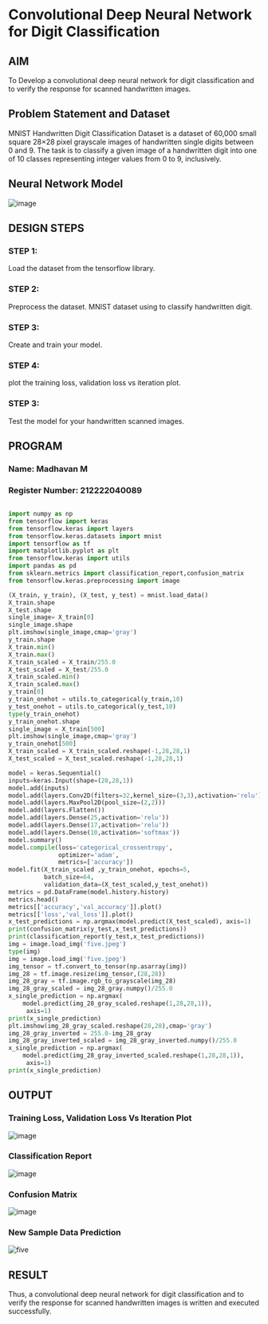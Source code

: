# Convolutional Deep Neural Network for Digit Classification

## AIM

To Develop a convolutional deep neural network for digit classification and to verify the response for scanned handwritten images.

## Problem Statement and Dataset

MNIST Handwritten Digit Classification Dataset is a dataset of 60,000 small square 28×28 pixel grayscale images of handwritten single digits between 0 and 9.
The task is to classify a given image of a handwritten digit into one of 10 classes representing integer values from 0 to 9, inclusively.

## Neural Network Model

![image](https://github.com/Madhav005/mnist-classification/assets/110885274/4dfb9eaf-2ec9-4485-987b-903c557a142e)

## DESIGN STEPS

### STEP 1:
Load the dataset from the tensorflow library.

### STEP 2:
Preprocess the dataset. MNIST dataset using to classify handwritten digit.

### STEP 3:
Create and train your model.

### STEP 4:
plot the training loss, validation loss vs iteration plot.

### STEP 3:
Test the model for your handwritten scanned images.

## PROGRAM

### Name: Madhavan M
### Register Number: 212222040089

```python

import numpy as np
from tensorflow import keras
from tensorflow.keras import layers
from tensorflow.keras.datasets import mnist
import tensorflow as tf
import matplotlib.pyplot as plt
from tensorflow.keras import utils
import pandas as pd
from sklearn.metrics import classification_report,confusion_matrix
from tensorflow.keras.preprocessing import image

(X_train, y_train), (X_test, y_test) = mnist.load_data()
X_train.shape
X_test.shape
single_image= X_train[0]
single_image.shape
plt.imshow(single_image,cmap='gray')
y_train.shape
X_train.min()
X_train.max()
X_train_scaled = X_train/255.0
X_test_scaled = X_test/255.0
X_train_scaled.min()
X_train_scaled.max()
y_train[0]
y_train_onehot = utils.to_categorical(y_train,10)
y_test_onehot = utils.to_categorical(y_test,10)
type(y_train_onehot)
y_train_onehot.shape
single_image = X_train[500]
plt.imshow(single_image,cmap='gray')
y_train_onehot[500]
X_train_scaled = X_train_scaled.reshape(-1,28,28,1)
X_test_scaled = X_test_scaled.reshape(-1,28,28,1)

model = keras.Sequential()
inputs=keras.Input(shape=(28,28,1))
model.add(inputs)
model.add(layers.Conv2D(filters=32,kernel_size=(3,3),activation='relu'))
model.add(layers.MaxPool2D(pool_size=(2,2)))
model.add(layers.Flatten())
model.add(layers.Dense(25,activation='relu'))
model.add(layers.Dense(17,activation='relu'))
model.add(layers.Dense(10,activation='softmax'))
model.summary()
model.compile(loss='categorical_crossentropy',
              optimizer='adam',
              metrics=['accuracy'])
model.fit(X_train_scaled ,y_train_onehot, epochs=5,
          batch_size=64,
          validation_data=(X_test_scaled,y_test_onehot))
metrics = pd.DataFrame(model.history.history)
metrics.head()
metrics[['accuracy','val_accuracy']].plot()
metrics[['loss','val_loss']].plot()
x_test_predictions = np.argmax(model.predict(X_test_scaled), axis=1)
print(confusion_matrix(y_test,x_test_predictions))
print(classification_report(y_test,x_test_predictions))
img = image.load_img('five.jpeg')
type(img)
img = image.load_img('five.jpeg')
img_tensor = tf.convert_to_tensor(np.asarray(img))
img_28 = tf.image.resize(img_tensor,(28,28))
img_28_gray = tf.image.rgb_to_grayscale(img_28)
img_28_gray_scaled = img_28_gray.numpy()/255.0
x_single_prediction = np.argmax(
    model.predict(img_28_gray_scaled.reshape(1,28,28,1)),
     axis=1)
print(x_single_prediction)
plt.imshow(img_28_gray_scaled.reshape(28,28),cmap='gray')
img_28_gray_inverted = 255.0-img_28_gray
img_28_gray_inverted_scaled = img_28_gray_inverted.numpy()/255.0
x_single_prediction = np.argmax(
    model.predict(img_28_gray_inverted_scaled.reshape(1,28,28,1)),
     axis=1)
print(x_single_prediction)
```

## OUTPUT

### Training Loss, Validation Loss Vs Iteration Plot

![image](https://github.com/Madhav005/mnist-classification/assets/110885274/cbf30b6d-e7e1-4140-bb1e-5c01ea8c9e74)


### Classification Report

![image](https://github.com/Madhav005/mnist-classification/assets/110885274/9b5e9f3b-b59b-48ce-9bdd-7ca2fa08dea1)


### Confusion Matrix

![image](https://github.com/Madhav005/mnist-classification/assets/110885274/36f6bbe9-5a4c-46f6-9835-5e19613dfdc2)


### New Sample Data Prediction

![five](https://github.com/Madhav005/mnist-classification/assets/110885274/1cb79ab7-9369-4a63-bb0b-da08e8351972)


## RESULT
Thus, a convolutional deep neural network for digit classification and to verify the response for scanned handwritten images is written and executed successfully.
